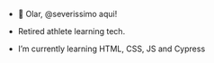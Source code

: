 - 👋 Olar, @severissimo aqui!
- Retired athlete learning tech.

- I’m currently learning HTML, CSS, JS and Cypress

<!---
severissimo/severissimo is a ✨ special ✨ repository because its `README.md` (this file) appears on your GitHub profile.
You can click the Preview link to take a look at your changes.
--->
